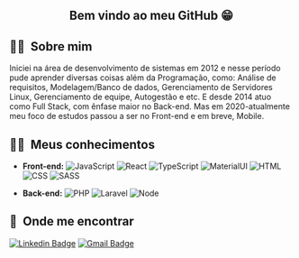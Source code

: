 <h2 align="center">Bem vindo ao meu GitHub 😁</h2>

## 🙋‍♂️ &nbsp;Sobre mim

<p>
  Iniciei na área de desenvolvimento de sistemas em 2012 e nesse período pude aprender diversas coisas além da Programação, como: Análise de requisitos, Modelagem/Banco de dados, Gerenciamento de Servidores Linux, Gerenciamento de equipe, Autogestão e etc. E desde 2014 atuo como Full Stack, com ênfase maior no Back-end. Mas em 2020-atualmente meu foco de estudos passou a ser no Front-end e em breve, Mobile.
</p>

## 👩‍💻 &nbsp;Meus conhecimentos
  - **Front-end:** ![JavaScript](https://img.shields.io/badge/-JavaScript-333333?style=flat&logo=javascript) ![React](https://img.shields.io/badge/-React-333333?style=flat&logo=react) ![TypeScript](https://img.shields.io/badge/-TypeScript-333333?style=flat&logo=typescript) ![MaterialUI](https://img.shields.io/badge/-Material--UI-333333?style=flat&logo=material-ui) ![HTML](https://img.shields.io/badge/-HTML5-333333?style=flat&logo=HTML5) ![CSS](https://img.shields.io/badge/-CSS-333333?style=flat&logo=CSS3&logoColor=1572B6) ![SASS](https://img.shields.io/badge/-SASS-333333?style=flat&logo=SASS)
  
  - **Back-end:** ![PHP](https://img.shields.io/badge/-PHP-333333?style=flat&logo=php) ![Laravel](https://img.shields.io/badge/-Laravel-333333?style=flat&logo=laravel) ![Node](https://img.shields.io/badge/-Node-333333?style=flat&logo=nodedotjs)

## 📍 &nbsp;Onde me encontrar

[![Linkedin Badge](https://img.shields.io/badge/-Linkedin-4169E1?style=flat-square&logo=Linkedin&logoColor=white&&link=https://www.linkedin.com/in/bryan-alves-34543119b/)](https://www.linkedin.com/in/bryan-alves-34543119b/)
[![Gmail Badge](https://img.shields.io/badge/-Gmail-c14438?style=flat-square&logo=Gmail&logoColor=white&link=mailto:info-bryanalves@gmail.com)](mailto:info-bryanalves@gmail.com)

